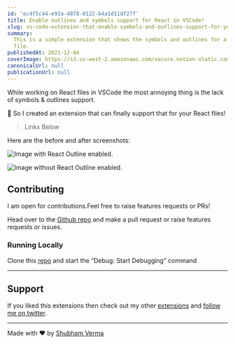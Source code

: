 ```yaml
---
id: 'ec4f5c44-e93a-4878-8122-b4a1d11df27f'
title: Enable outlines and symbols support for React in VSCode!
slug: vs-code-extension-that-enable-symbols-and-outlines-support-for-your-react-files
summary:
  This is a simple extension that shows the symbols and outlines for a React
  file.
publishedAt: 2021-12-04
coverImage: https://s3.us-west-2.amazonaws.com/secure.notion-static.com/effe4bf4-8bd9-46c7-80ac-627afa89a09c/response.png?X-Amz-Algorithm=AWS4-HMAC-SHA256&X-Amz-Content-Sha256=UNSIGNED-PAYLOAD&X-Amz-Credential=AKIAT73L2G45EIPT3X45%2F20220728%2Fus-west-2%2Fs3%2Faws4_request&X-Amz-Date=20220728T012723Z&X-Amz-Expires=3600&X-Amz-Signature=eab3ab1599f91e64702837588236ae25536788b52abf264f166629387ebb1bc0&X-Amz-SignedHeaders=host&x-id=GetObject
canonicalUrl: null
publicationUrl: null
---
```


While working on React files in VSCode the most annoying thing is the lack of
symbols & outlines support.

🎉 So I created an extension that can finally support that for your React files!

> Links Below

Here are the before and after screenshots:

![Image with React Outline enabled.](https://cdn.hashnode.com/res/hashnode/image/upload/v1638578318646/mQqcc9dmi.png)

![Image without React Outline enabled.](https://cdn.hashnode.com/res/hashnode/image/upload/v1638578313783/mrVx5YR-2.png)

## Contributing

I am open for contributions.Feel free to raise features requests or PRs!

Head over to the
[Github repo](https://github.com/ShubhamVerma1811/vscode-react-outline) and make
a pull request or raise features requests or issues.

### Running Locally

Clone this [repo](https://github.com/ShubhamVerma1811/vscode-react-outline) and
start the “Debug: Start Debugging” command

---

## Support

If you liked this extensions then check out my other
[extensions](https://marketplace.visualstudio.com/publishers/ShubhamVerma18) and
[follow me on twitter](https://shbm.fyi/tw).

---

Made with ❤️ by [Shubham Verma](https://shbm.fyi/)
